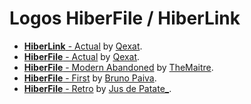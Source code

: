 # Logos HiberFile / HiberLink

- [**HiberLink** - Actual](/HiberFile_by_Qexat) by [Qexat](https://github.com/qexat).
- [**HiberFile** - Actual](/moderne_by_Qexat) by [Qexat](https://github.com/qexat).
- [**HiberFile** - Modern Abandoned](/modern_abandonne_by_TheMaitre) by [TheMaitre](https://twitter.com/@TheMaitre_).
- [**HiberFile** - First](/old_by_Bruno) by [Bruno Paiva](https://github.com/brunopaiva15).
- [**HiberFile** - Retro](/retro_by_JusdePatate) by [Jus de Patate_](https://github.com/jusdepatate).